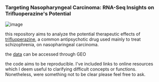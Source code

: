 ### Targeting Nasopharyngeal Carcinoma: RNA-Seq Insights on Trifluoperazine's Potential

![image](https://github.com/user-attachments/assets/1cddee00-20e5-4290-b27b-a0f4f78d084c)

this repository aims to analyze the potential therapeutic effects of [trifluoperazine](https://en.wikipedia.org/wiki/Trifluoperazine), a common antipsychotic drug used mainly to treat schizophrenia, on nasopharingeal carcinoma. 

the [data](https://www.ncbi.nlm.nih.gov/geo/query/acc.cgi?acc=GSE192860) can be accessed through GEO

the code aims to be reproducible. I've included links to online resources which I deem useful to clarifying difficult concepts or functions. Nonetheless, were something not to be clear please feel free to ask.
